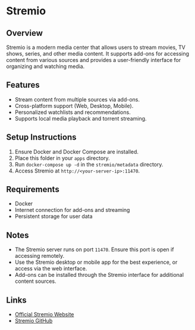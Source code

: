 # Stremio

## Overview
Stremio is a modern media center that allows users to stream movies, TV shows, series, and other media content. It supports add-ons for accessing content from various sources and provides a user-friendly interface for organizing and watching media.

## Features
- Stream content from multiple sources via add-ons.
- Cross-platform support (Web, Desktop, Mobile).
- Personalized watchlists and recommendations.
- Supports local media playback and torrent streaming.

## Setup Instructions
1. Ensure Docker and Docker Compose are installed.
2. Place this folder in your `apps` directory.
3. Run `docker-compose up -d` in the `stremio/metadata` directory.
4. Access Stremio at `http://<your-server-ip>:11470`.

## Requirements
- Docker
- Internet connection for add-ons and streaming
- Persistent storage for user data

## Notes
- The Stremio server runs on port `11470`. Ensure this port is open if accessing remotely.
- Use the Stremio desktop or mobile app for the best experience, or access via the web interface.
- Add-ons can be installed through the Stremio interface for additional content sources.

## Links
- [Official Stremio Website](https://www.stremio.com/)
- [Stremio GitHub](https://github.com/Stremio/stremio-server)